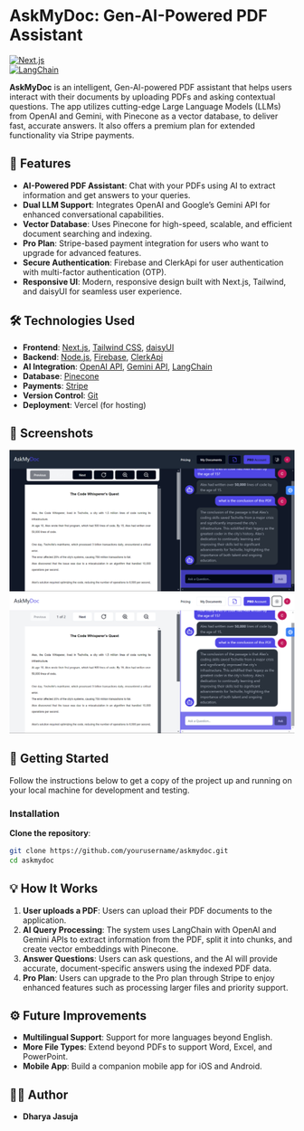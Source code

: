 # AskMyDoc: Gen-AI-Powered PDF Assistant

[![Next.js](https://img.shields.io/badge/Next.js-Framework-blue)](https://nextjs.org/)  
[![LangChain](https://img.shields.io/badge/LangChain-AI%20powered-brightgreen)](https://langchain.com/)

**AskMyDoc** is an intelligent, Gen-AI-powered PDF assistant that helps users interact with their documents by uploading PDFs and asking contextual questions. The app utilizes cutting-edge Large Language Models (LLMs) from OpenAI and Gemini, with Pinecone as a vector database, to deliver fast, accurate answers. It also offers a premium plan for extended functionality via Stripe payments.

## 🚀 Features

- **AI-Powered PDF Assistant**: Chat with your PDFs using AI to extract information and get answers to your queries.
- **Dual LLM Support**: Integrates OpenAI and Google’s Gemini API for enhanced conversational capabilities.
- **Vector Database**: Uses Pinecone for high-speed, scalable, and efficient document searching and indexing.
- **Pro Plan**: Stripe-based payment integration for users who want to upgrade for advanced features.
- **Secure Authentication**: Firebase and ClerkApi for user authentication with multi-factor authentication (OTP).
- **Responsive UI**: Modern, responsive design built with Next.js, Tailwind, and daisyUI for seamless user experience.
  
## 🛠️ Technologies Used

- **Frontend**: [Next.js](https://nextjs.org/), [Tailwind CSS](https://tailwindcss.com/), [daisyUI](https://daisyui.com/)
- **Backend**: [Node.js](https://nodejs.org/), [Firebase](https://firebase.google.com/), [ClerkApi](https://clerk.dev/)
- **AI Integration**: [OpenAI API](https://openai.com/), [Gemini API](https://ai.google.com/gemini), [LangChain](https://langchain.com/)
- **Database**: [Pinecone](https://www.pinecone.io/)
- **Payments**: [Stripe](https://stripe.com/)
- **Version Control**: [Git](https://git-scm.com/)
- **Deployment**: Vercel (for hosting)

## 📸 Screenshots

![AskMyDoc Screenshot 1](./screenshots/screenshot1.png)
![AskMyDoc Screenshot 2](./screenshots/screenshot2.png)

## 📝 Getting Started

Follow the instructions below to get a copy of the project up and running on your local machine for development and testing.


### Installation

**Clone the repository**:
   ```bash
   git clone https://github.com/yourusername/askmydoc.git
   cd askmydoc
   ```

## 💡 How It Works

1. **User uploads a PDF**: Users can upload their PDF documents to the application.
2. **AI Query Processing**: The system uses LangChain with OpenAI and Gemini APIs to extract information from the PDF, split it into chunks, and create vector embeddings with Pinecone.
3. **Answer Questions**: Users can ask questions, and the AI will provide accurate, document-specific answers using the indexed PDF data.
4. **Pro Plan**: Users can upgrade to the Pro plan through Stripe to enjoy enhanced features such as processing larger files and priority support.

## ⚙️ Future Improvements

- **Multilingual Support**: Support for more languages beyond English.
- **More File Types**: Extend beyond PDFs to support Word, Excel, and PowerPoint.
- **Mobile App**: Build a companion mobile app for iOS and Android.

## 🧑‍💻 Author

- **Dharya Jasuja**  

